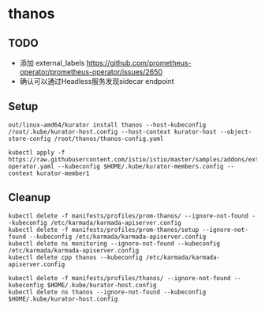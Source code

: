 # thanos 


## TODO

- 添加 external_labels https://github.com/prometheus-operator/prometheus-operator/issues/2650
- 确认可以通过Headless服务发现sidecar endpoint

## Setup

```console
out/linux-amd64/kurator install thanos --host-kubeconfig /root/.kube/kurator-host.config --host-context kurator-host --object-store-config /root/thanos/thanos-config.yaml
```

```
kubectl apply -f https://raw.githubusercontent.com/istio/istio/master/samples/addons/extras/prometheus-operator.yaml --kubeconfig $HOME/.kube/kurator-members.config --context kurator-member1
```


## Cleanup

```console
kubectl delete -f manifests/profiles/prom-thanos/ --ignore-not-found --kubeconfig /etc/karmada/karmada-apiserver.config
kubectl delete -f manifests/profiles/prom-thanos/setup --ignore-not-found --kubeconfig /etc/karmada/karmada-apiserver.config
kubectl delete ns monitoring --ignore-not-found --kubeconfig /etc/karmada/karmada-apiserver.config
kubectl delete cpp thanos --kubeconfig /etc/karmada/karmada-apiserver.config

kubectl delete -f manifests/profiles/thanos/ --ignore-not-found --kubeconfig $HOME/.kube/kurator-host.config
kubectl delete ns thanos --ignore-not-found --kubeconfig $HOME/.kube/kurator-host.config
```